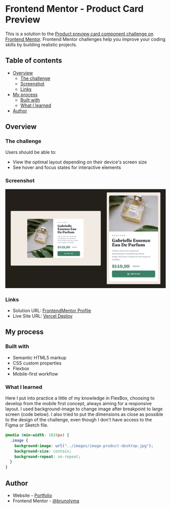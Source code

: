 # Frontend Mentor - Product Card Preview

This is a solution to the [Product preview card component challenge on Frontend Mentor](https://www.frontendmentor.io/challenges/product-preview-card-component-GO7UmttRfa). Frontend Mentor challenges help you improve your coding skills by building realistic projects.

## Table of contents

- [Overview](#overview)
  - [The challenge](#the-challenge)
  - [Screenshot](#screenshot)
  - [Links](#links)
- [My process](#my-process)
  - [Built with](#built-with)
  - [What I learned](#what-i-learned)
- [Author](#author)

## Overview

### The challenge

Users should be able to:

- View the optimal layout depending on their device's screen size
- See hover and focus states for interactive elements

### Screenshot

![](./images/screenshot.png)

### Links

- Solution URL: [FrontendMentor Profile](https://www.frontendmentor.io/solutions/product-card-preview-9pTwHyALJS)
- Live Site URL: [Vercel Deploy](https://product-card-preview-ashen.vercel.app/)

## My process

### Built with

- Semantic HTML5 markup
- CSS custom properties
- Flexbox
- Mobile-first workflow

### What I learned

Here I put into practice a little of my knowledge in FlexBox, choosing to develop from the mobile first concept, always aiming for a responsive layout. I used background-image to change image after breakpoint to large screen (code below).
I also tried to put the dimensions as close as possible to the design of the challenge, even though I don't have access to the Figma or Sketch file.

```css
@media (min-width: 1024px) {
  .image {
    background-image: url("../images/image-product-desktop.jpg");
    background-size: contain;
    background-repeat: no-repeat;
  }
}
```

## Author

- Website - [Portfolio](https://brunolima-portfolio.vercel.app/)
- Frontend Mentor - [@brunolyma](https://www.frontendmentor.io/profile/brunolyma)
